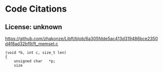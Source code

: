 # Code Citations

## License: unknown
https://github.com/zhakonze/Libft/blob/6a305fdde5ac413d319486bce2350d4f8ad32bf9/ft_memset.c

```
(void *b, int c, size_t len)
{
	unsigned char	*p;
	size
```


